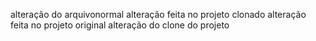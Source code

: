 ﻿alteração do arquivonormal
alteração feita no projeto clonado
alteração feita no projeto original
alteração do clone do projeto
